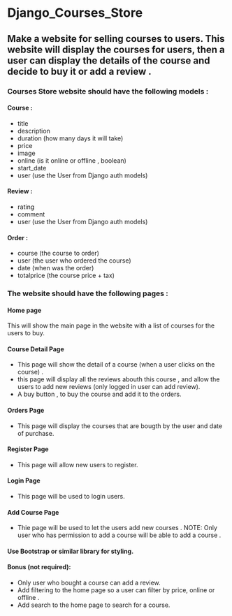 # Django_Courses_Store


## Make a website for selling courses to users. This website will display the courses for users, then a user can display the details of the course and decide to buy it or add a review . 

### Courses Store website should have the following models :

#### Course :
- title
- description
- duration (how many days it will take)
- price
- image
- online (is it online or offline , boolean)
- start_date
- user (use the User from Django auth models)


#### Review :
- rating
- comment
- user (use the User from Django auth models)


#### Order :
- course (the course to order)
- user (the user who ordered the course)
- date (when was the order)
- totalprice (the course price + tax)


### The website should have the following pages :

#### Home page
This will show the main page in the website with a list of courses for the users to buy.


#### Course Detail Page
- This page will show the detail of a course (when a user clicks on the course) . 
-  this page will display all the reviews abouth this course , and allow the users to add new reviews (only logged in user can add review). 
- A buy button , to buy the course and add it to the orders.


#### Orders Page
- This page will display the courses that are bougth by the user and date of purchase. 


#### Register Page
- This page will allow new users to register.


#### Login Page
- This page will be used to login users.



#### Add Course Page
- Thie page will be used to let the users add new courses . NOTE: Only user who has permission to add a course will be able to add a course .



#### Use Bootstrap or similar library for styling.


#### Bonus (not required):
- Only user who bought a course can add a review.
- Add filtering to the home page so a user can filter by price, online or offline .
- Add search to the home page to search for a course. 






















